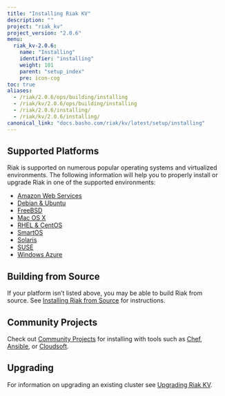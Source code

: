 ```yaml
---
title: "Installing Riak KV"
description: ""
project: "riak_kv"
project_version: "2.0.6"
menu:
  riak_kv-2.0.6:
    name: "Installing"
    identifier: "installing"
    weight: 101
    parent: "setup_index"
    pre: icon-cog
toc: true
aliases:
  - /riak/2.0.6/ops/building/installing
  - /riak/kv/2.0.6/ops/building/installing
  - /riak/2.0.6/installing/
  - /riak/kv/2.0.6/installing/
canonical_link: "docs.basho.com/riak/kv/latest/setup/installing"
---
```


[install aws]: /riak/kv/2.0.6/setup/installing/amazon-web-services
[install debian & ubuntu]: /riak/kv/2.0.6/setup/installing/debian-ubuntu
[install freebsd]: /riak/kv/2.0.6/setup/installing/freebsd
[install mac osx]: /riak/kv/2.0.6/setup/installing/mac-osx
[install rhel & centos]: /riak/kv/2.0.6/setup/installing/rhel-centos
[install smartos]: /riak/kv/2.0.6/setup/installing/smartos
[install solaris]: /riak/kv/2.0.6/setup/installing/solaris
[install suse]: /riak/kv/2.0.6/setup/installing/suse
[install windows azure]: /riak/kv/2.0.6/setup/installing/windows-azure
[install source index]: /riak/kv/2.0.6/setup/installing/source
[community projects]: /community/projects
[upgrade index]: /riak/kv/2.0.6/setup/upgrading

## Supported Platforms

Riak is supported on numerous popular operating systems and virtualized
environments. The following information will help you to
properly install or upgrade Riak in one of the supported environments:

  * [Amazon Web Services][install aws]
  * [Debian & Ubuntu][install debian & ubuntu]
  * [FreeBSD][install freebsd]
  * [Mac OS X][install mac osx]
  * [RHEL & CentOS][install rhel & centos]
  * [SmartOS][install smartos]
  * [Solaris][install solaris]
  * [SUSE][install suse]
  * [Windows Azure][install windows azure]

## Building from Source

If your platform isn’t listed above, you may be able to build Riak from source. See [Installing Riak from Source][install source index] for instructions.

## Community Projects

Check out [Community Projects][community projects] for installing with tools such as [Chef](https://www.chef.io/chef/), [Ansible](http://www.ansible.com/), or [Cloudsoft](http://www.cloudsoftcorp.com/).

## Upgrading

For information on upgrading an existing cluster see [Upgrading Riak KV][upgrade index].
